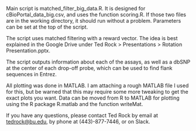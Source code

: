 Main script is matched_filter_big_data.R. It is designed for cBioPortal_data_big.csv, and uses the function scoring.R. If those two files are in the working directory, it should run without a problem. Parameters can be set at the top of the script.

The script uses matched filtering with a reward vector. The idea is best explained in the Google Drive under Ted Rock > Presentations > Rotation Presentation.pptx.

The script outputs information about each of the assays, as well as a dbSNP at the center of each drop-off probe, which can be used to find flank sequences in Entrez.

All plotting was done in MATLAB. I am attaching a rough MATLAB file I used for this, but be warned that this may require some more tweaking to get the exact plots you want. Data can be moved from R to MATLAB for plotting using the R package R.matlab and the function writeMat.

If you have any questions, please contact Ted Rock by email at tedrock@bu.edu, by phone at (443)-877-7446, or on Slack.
